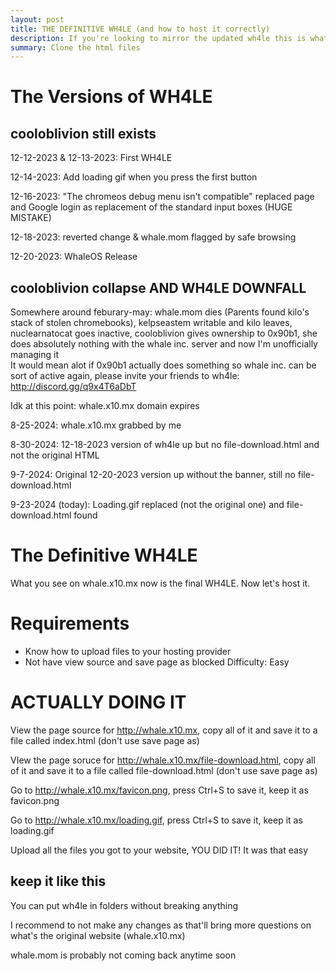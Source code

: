 ```yaml
---
layout: post
title: THE DEFINITIVE WH4LE (and how to host it correctly)
description: ‎If you're looking to mirror the updated wh4le this is what you want.
summary: ‎Clone the html files
---
```


# The Versions of WH4LE
## cooloblivion still exists
12-12-2023 & 12-13-2023: First WH4LE

12-14-2023: Add loading gif when you press the first button

12-16-2023: "The chromeos debug menu isn't compatible" replaced page and Google login as replacement of the standard input boxes (HUGE MISTAKE)

12-18-2023: reverted change & whale.mom flagged by safe browsing

12-20-2023: WhaleOS Release
## cooloblivion collapse AND WH4LE DOWNFALL
Somewhere around feburary-may: whale.mom dies (Parents found kilo's stack of stolen chromebooks), kelpseastem writable and kilo leaves, nuclearnatocat goes inactive, cooloblivion gives ownership to 0x90b1, she does absolutely nothing with the whale inc. server and now I'm unofficially managing it<br>
It would mean alot if 0x90b1 actually does something so whale inc. can be sort of active again, please invite your friends to wh4le: http://discord.gg/q9x4T6aDbT

Idk at this point: whale.x10.mx domain expires

8-25-2024: whale.x10.mx grabbed by me

8-30-2024: 12-18-2023 version of wh4le up but no file-download.html and not the original HTML

9-7-2024: Original 12-20-2023 version up without the banner, still no file-download.html

9-23-2024 (today): Loading.gif replaced (not the original one) and file-download.html found
# The Definitive WH4LE
What you see on whale.x10.mx now is the final WH4LE. Now let's host it.
# Requirements
* Know how to upload files to your hosting provider
* Not have view source and save page as blocked
Difficulty: Easy
# ACTUALLY DOING IT
View the page source for http://whale.x10.mx, copy all of it and save it to a file called index.html (don't use save page as)

VIew the page soruce for http://whale.x10.mx/file-download.html, copy all of it and save it to a file called file-download.html (don't use save page as)

Go to http://whale.x10.mx/favicon.png, press Ctrl+S to save it, keep it as favicon.png

Go to http://whale.x10.mx/loading.gif, press Ctrl+S to save it, keep it as loading.gif

Upload all the files you got to your website, YOU DID IT! It was that easy

## keep it like this
You can put wh4le in folders without breaking anything

I recommend to not make any changes as that'll bring more questions on what's the original website (whale.x10.mx)

whale.mom is probably not coming back anytime soon

